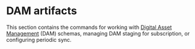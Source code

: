 # DAM artifacts

This section contains the commands for working with [Digital Asset Management](../../../../../get_started/product_overview/asset_management.md) (DAM) schemas, managing DAM staging for subscription, or configuring periodic sync.



